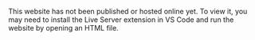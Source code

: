 This website has not been published or hosted online yet. To view it, you may need to install the Live Server extension in VS Code and run the website by opening an HTML file.

